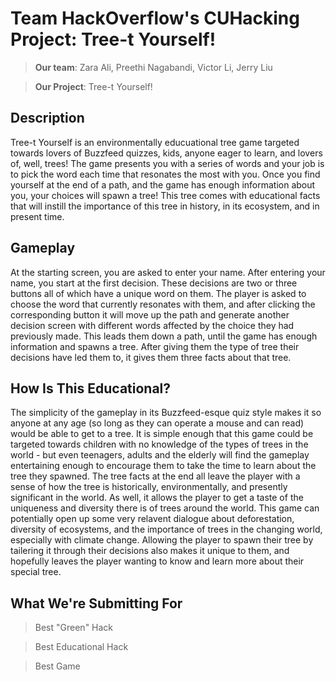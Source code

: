 # Team HackOverflow's CUHacking Project: Tree-t Yourself!

> **Our team**: Zara Ali, Preethi Nagabandi, Victor Li, Jerry Liu

> **Our Project**: Tree-t Yourself!

## Description
Tree-t Yourself is an environmentally educuational tree game targeted towards lovers of Buzzfeed quizzes, kids, anyone eager to learn, and lovers of, well, trees! The game presents you with a series of words and your job is to pick the word each time that resonates the most with you. Once you find yourself at the end of a path, and the game has enough information about you, your choices will spawn a tree! This tree comes with educational facts that will instill the importance of this tree in history, in its ecosystem, and in present time. 

## Gameplay
At the starting screen, you are asked to enter your name. After entering your name, you start at the first decision. These decisions are two or three buttons all of which have a unique word on them. The player is asked to choose the word that currently resonates with them, and after clicking the corresponding button it will move up the path and generate another decision screen with different words affected by the choice they had previously made. This leads them down a path, until the game has enough information and spawns a tree. After giving them the type of tree their decisions have led them to, it gives them three facts about that tree.

## How Is This Educational?
The simplicity of the gameplay in its Buzzfeed-esque quiz style makes it so anyone at any age (so long as they can operate a mouse and can read) would be able to get to a tree. It is simple enough that this game could be targeted towards children with no knowledge of the types of trees in the world - but even teenagers, adults and the elderly will find the gameplay entertaining enough to encourage them to take the time to learn about the tree they spawned. The tree facts at the end all leave the player with a sense of how the tree is historically, environmentally, and presently significant in the world. As well, it allows the player to get a taste of the uniqueness and diversity there is of trees around the world. This game can potentially open up some very relavent dialogue about deforestation, diversity of ecosystems, and the importance of trees in the changing world, especially with climate change. Allowing the player to spawn their tree by tailering it through their decisions also makes it unique to them, and hopefully leaves the player wanting to know and learn more about their special tree. 

## What We're Submitting For
> Best "Green" Hack

> Best Educational Hack

> Best Game

